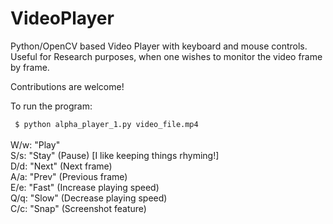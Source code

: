 # VideoPlayer
Python/OpenCV based Video Player with keyboard and mouse controls. 
Useful for Research purposes, when one wishes to monitor the video frame by frame.

Contributions are welcome!

To run the program: <br>

<code> $ python alpha_player_1.py video_file.mp4 </code>
<br><br>
W/w: "Play" <br>
S/s: "Stay" (Pause) [I like keeping things rhyming!] <br>
D/d: "Next" (Next frame) <br>
A/a: "Prev" (Previous frame) <br>
E/e: "Fast" (Increase playing speed) <br>
Q/q: "Slow" (Decrease playing speed) <br>
C/c: "Snap" (Screenshot feature)<br>
